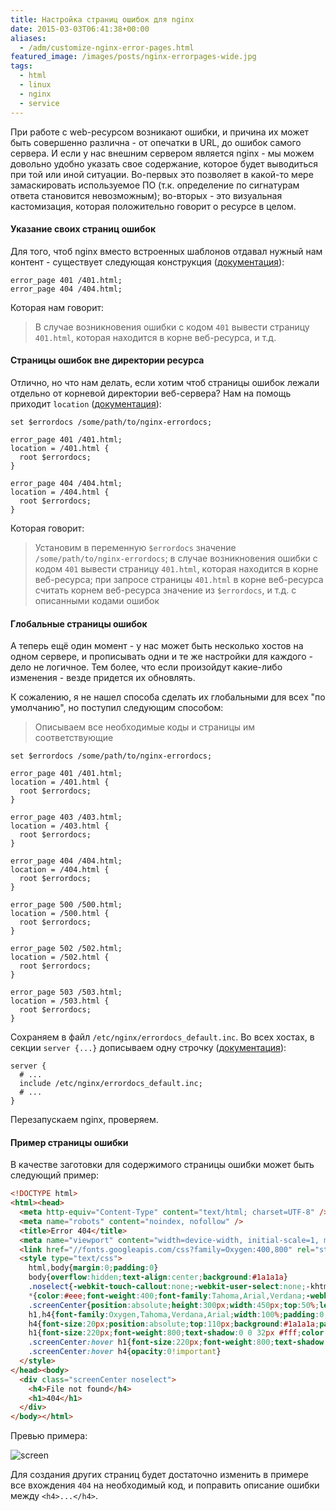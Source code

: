 ```yaml
---
title: Настройка страниц ошибок для nginx
date: 2015-03-03T06:41:38+00:00
aliases:
  - /adm/customize-nginx-error-pages.html
featured_image: /images/posts/nginx-errorpages-wide.jpg
tags:
  - html
  - linux
  - nginx
  - service
---
```


При работе с web-ресурсом возникают ошибки, и причина их может быть совершенно различна - от опечатки в URL, до ошибок самого сервера. И если у нас внешним сервером является nginx - мы можем довольно удобно указать свое содержание, которое будет выводиться при той или иной ситуации. Во-первых это позволяет в какой-то мере замаскировать используемое ПО (т.к. определение по сигнатурам ответа становится невозможным); во-вторых - это визуальная кастомизация, которая положительно говорит о ресурсе в целом.

<!--more-->

#### Указание своих страниц ошибок

Для того, чтоб nginx вместо встроенных шаблонов отдавал нужный нам контент - существует следующая конструкция ([документация](http://nginx.org/ru/docs/http/ngx_http_core_module.html#error_page)):

```nginx
error_page 401 /401.html;
error_page 404 /404.html;
```

Которая нам говорит:

> В случае возникновения ошибки с кодом `401` вывести страницу `401.html`, которая находится в корне веб-ресурса, и т.д.

#### Страницы ошибок вне директории ресурса

Отлично, но что нам делать, если хотим чтоб страницы ошибок лежали отдельно от корневой директории веб-сервера? Нам на помощь приходит `location` ([документация](http://nginx.org/ru/docs/http/ngx_http_core_module.html#location)):

```nginx
set $errordocs /some/path/to/nginx-errordocs;

error_page 401 /401.html;
location = /401.html {
  root $errordocs;
}

error_page 404 /404.html;
location = /404.html {
  root $errordocs;
}
```

Которая говорит:

> Установим в переменную `$errordocs` значение `/some/path/to/nginx-errordocs`; в случае возникновения ошибки с кодом `401` вывести страницу `401.html`, которая находится в корне веб-ресурса; при запросе страницы `401.html` в корне веб-ресурса считать корнем веб-ресурса значение из `$errordocs`, и т.д. с описанными кодами ошибок

#### Глобальные страницы ошибок

А теперь ещё один момент - у нас может быть несколько хостов на одном сервере, и прописывать одни и те же настройки для каждого - дело не логичное. Тем более, что если произойдут какие-либо изменения - везде придется их обновлять.

К сожалению, я не нашел способа сделать их глобальными для всех "по умолчанию", но поступил следующим способом:

> Описываем все необходимые коды и страницы им соответствующие

```nginx
set $errordocs /some/path/to/nginx-errordocs;

error_page 401 /401.html;
location = /401.html {
  root $errordocs;
}

error_page 403 /403.html;
location = /403.html {
  root $errordocs;
}

error_page 404 /404.html;
location = /404.html {
  root $errordocs;
}

error_page 500 /500.html;
location = /500.html {
  root $errordocs;
}

error_page 502 /502.html;
location = /502.html {
  root $errordocs;
}

error_page 503 /503.html;
location = /503.html {
  root $errordocs;
}
```

Сохраняем в файл `/etc/nginx/errordocs_default.inc`. Во всех хостах, в секции `server {...}` дописываем одну строчку ([документация](http://nginx.org/ru/docs/ngx_core_module.html#include)):

```nginx
server {
  # ...
  include /etc/nginx/errordocs_default.inc;
  # ...
}
```

Перезапускаем nginx, проверяем.

#### Пример страницы ошибки

В качестве заготовки для содержимого страницы ошибки может быть следующий пример:

```html
<!DOCTYPE html>
<html><head>
  <meta http-equiv="Content-Type" content="text/html; charset=UTF-8" />
  <meta name="robots" content="noindex, nofollow" />
  <title>Error 404</title>
  <meta name="viewport" content="width=device-width, initial-scale=1, maximum-scale=1" />
  <link href="//fonts.googleapis.com/css?family=Oxygen:400,800" rel="stylesheet" type="text/css">
  <style type="text/css">
    html,body{margin:0;padding:0}
    body{overflow:hidden;text-align:center;background:#1a1a1a}
    .noselect{-webkit-touch-callout:none;-webkit-user-select:none;-khtml-user-select:none;-moz-user-select:none;-ms-user-select:none;user-select:none}
    *{color:#eee;font-weight:400;font-family:Tahoma,Arial,Verdana;-webkit-transition:all .3s;-moz-transition:all .3s;-o-transition:all .3s;cursor:default;-webkit-font-smoothing:antialiased!important}
    .screenCenter{position:absolute;height:300px;width:450px;top:50%;left:50%;margin:-150px 0 0 -225px}
    h1,h4{font-family:Oxygen,Tahoma,Verdana,Arial;width:100%;padding:0;margin:0;text-align:center}
    h4{font-size:20px;position:absolute;top:110px;background:#1a1a1a;padding:10px 0;z-index:10}
    h1{font-size:220px;font-weight:800;text-shadow:0 0 32px #fff;color:transparent;opacity:.7;z-index:1}
    .screenCenter:hover h1{font-size:220px;font-weight:800;text-shadow:0 3px 3px rgba(0,0,0,1);color:#fff;opacity:1!important}
    .screenCenter:hover h4{opacity:0!important}
  </style>
</head><body>
  <div class="screenCenter noselect">
    <h4>File not found</h4>
    <h1>404</h1>
  </div>
</body></html>
```

Превью примера:

![screen](https://hsto.org/files/2f2/eef/c10/2f2eefc100fe4c918cad22b54f5efe72.gif)

Для создания других страниц будет достаточно изменить в примере все вхождения `404` на необходимый код, и поправить описание ошибки между `<h4>...</h4>`.
